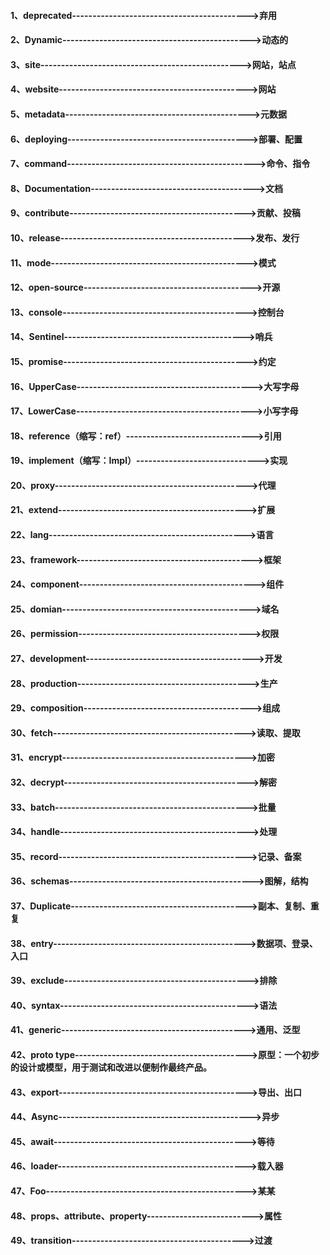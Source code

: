 #### 1、deprecated------------------------------------------->弃用

#### 2、Dynamic---------------------------------------------->动态的

#### 3、site------------------------------------------------->网站，站点

#### 4、website---------------------------------------------->网站

#### 5、metadata--------------------------------------------->元数据

#### 6、deploying-------------------------------------------->部署、配置

#### 7、command---------------------------------------------->命令、指令

#### 8、Documentation---------------------------------------->文档

#### 9、contribute------------------------------------------->贡献、投稿

#### 10、release--------------------------------------------->发布、发行

#### 11、mode------------------------------------------------>模式

#### 12、open-source----------------------------------------->开源

#### 13、console--------------------------------------------->控制台

#### 14、Sentinel-------------------------------------------->哨兵

#### 15、promise--------------------------------------------->约定

#### 16、UpperCase------------------------------------------->大写字母

#### 17、LowerCase------------------------------------------->小写字母

#### 18、reference（缩写：ref）------------------------------->引用

#### 19、implement（缩写：Impl）------------------------------>实现

#### 20、proxy----------------------------------------------->代理

#### 21、extend---------------------------------------------->扩展 

#### 22、lang------------------------------------------------>语言

#### 23、framework------------------------------------------->框架

#### 24、component------------------------------------------->组件

#### 25、domian---------------------------------------------->域名

#### 26、permission------------------------------------------>权限 

#### 27、development----------------------------------------->开发

#### 28、production------------------------------------------>生产

#### 29、composition----------------------------------------->组成

#### 30、fetch----------------------------------------------->读取、提取

#### 31、encrypt--------------------------------------------->加密

#### 32、decrypt--------------------------------------------->解密

#### 33、batch----------------------------------------------->批量

#### 34、handle---------------------------------------------->处理

#### 35、record---------------------------------------------->记录、备案

#### 36、schemas--------------------------------------------->图解，结构

#### 37、Duplicate------------------------------------------->副本、复制、重复

#### 38、entry----------------------------------------------->数据项、登录、入口

#### 39、exclude--------------------------------------------->排除

#### 40、syntax---------------------------------------------->语法

#### 41、generic--------------------------------------------->通用、泛型

#### 42、proto type------------------------------------------>原型：一个初步的设计或模型，用于测试和改进以便制作最终产品。

#### 43、export---------------------------------------------->导出、出口

#### 44、Async----------------------------------------------->异步

#### 45、await----------------------------------------------->等待

#### 46、loader---------------------------------------------->载入器

#### 47、Foo------------------------------------------------->某某

#### 48、props、attribute、property-------------------------->属性

#### 49、transition------------------------------------------>过渡
